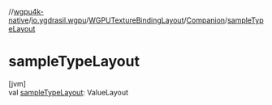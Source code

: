 //[wgpu4k-native](../../../../index.md)/[io.ygdrasil.wgpu](../../index.md)/[WGPUTextureBindingLayout](../index.md)/[Companion](index.md)/[sampleTypeLayout](sample-type-layout.md)

# sampleTypeLayout

[jvm]\
val [sampleTypeLayout](sample-type-layout.md): ValueLayout